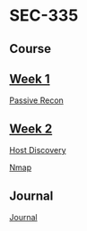 # SEC-335

## Course

## [Week 1](https://github.com/Michael-Pinelli/SEC-335/wiki/Week-1)
[Passive Recon](https://github.com/Michael-Pinelli/SEC-335/blob/main/Passive%20Recon.docx)

## [Week 2](https://github.com/Michael-Pinelli/SEC-335/wiki/Week-2)
[Host Discovery](https://github.com/Michael-Pinelli/SEC-335/wiki/Host-Discovery)

[Nmap](https://github.com/Michael-Pinelli/SEC-335/wiki/Nmap)

## Journal
[Journal](https://github.com/Michael-Pinelli/SEC-335/wiki)
